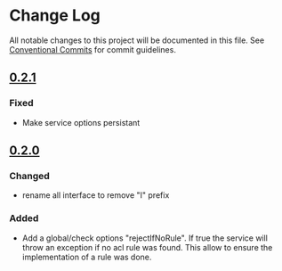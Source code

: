 # Change Log

All notable changes to this project will be documented in this file.
See [Conventional Commits](https://conventionalcommits.org) for commit guidelines.

## [0.2.1]

### Fixed
- Make service options persistant

## [0.2.0]

### Changed
- rename all interface to remove "I" prefix

### Added
- Add a global/check options "rejectIfNoRule". If true the service will throw an exception if no acl rule was found. This allow to ensure the implementation of a rule was done.

[unreleased]: https://github.com/Pop-Code/nestjs-console/compare/v0.2.1...HEAD
[0.2.1]: https://github.com/Pop-Code/nestjs-console/compare/v0.2.0...v0.2.1
[0.2.0]: https://github.com/Pop-Code/nestjs-console/compare/v0.1.2...v0.2.0
